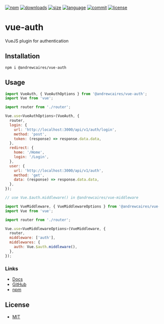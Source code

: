 [![npm](https://img.shields.io/npm/v/@andrewcaires/vue-auth?color=blue&logo=npm)](https://www.npmjs.com/package/@andrewcaires/vue-auth)
[![downloads](https://img.shields.io/npm/dt/@andrewcaires/vue-auth?color=blue)](https://www.npmjs.com/package/@andrewcaires/vue-auth)
[![size](https://img.shields.io/github/repo-size/andrewcaires/vue-auth?color=blue)](https://github.com/andrewcaires/vue-auth)
[![language](https://img.shields.io/github/languages/top/andrewcaires/vue-auth?color=blue)](https://github.com/andrewcaires/vue-auth)
[![commit](https://img.shields.io/github/last-commit/andrewcaires/vue-auth?color=blue&logo=github)](https://github.com/andrewcaires/vue-auth)
[![license](https://img.shields.io/github/license/andrewcaires/vue-auth?color=blue)](https://github.com/andrewcaires/vue-auth/blob/main/LICENSE)

# vue-auth

VueJS plugin for authentication

## Installation

`npm i @andrewcaires/vue-auth`

## Usage

```js
import VueAuth, { VueAuthOptions } from '@andrewcaires/vue-auth';
import Vue from 'vue';

import router from './router';

Vue.use<VueAuthOptions>(VueAuth, {
  router,
  login: {
    url: 'http://localhost:3000/api/v1/auth/login',
    method: 'post',
    token: (response) => response.data.data,
  },
  redirect: {
    home: '/Home',
    login: '/Login',
  },
  user: {
    url: 'http://localhost:3000/api/v1/auth',
    method: 'get',
    data: (response) => response.data.data,
  },
});

// use Vue.$auth.middleware() in @andrewcaires/vue-middleware

import VueMiddleware, { VueMiddlewareOptions } from '@andrewcaires/vue-middleware';
import Vue from 'vue';

import router from './router';

Vue.use<VueMiddlewareOptions>(VueMiddleware, {
  router,
  middleware: ['auth'],
  middlewares: {
    auth: Vue.$auth.middleware(),
  },
});
```

### Links

*  [Docs](https://github.com/andrewcaires/vue-auth#readme)
*  [GitHub](https://github.com/andrewcaires/vue-auth)
*  [npm](https://www.npmjs.com/package/@andrewcaires/vue-auth)

## License

*  [MIT](https://github.com/andrewcaires/vue-auth/blob/main/LICENSE)
